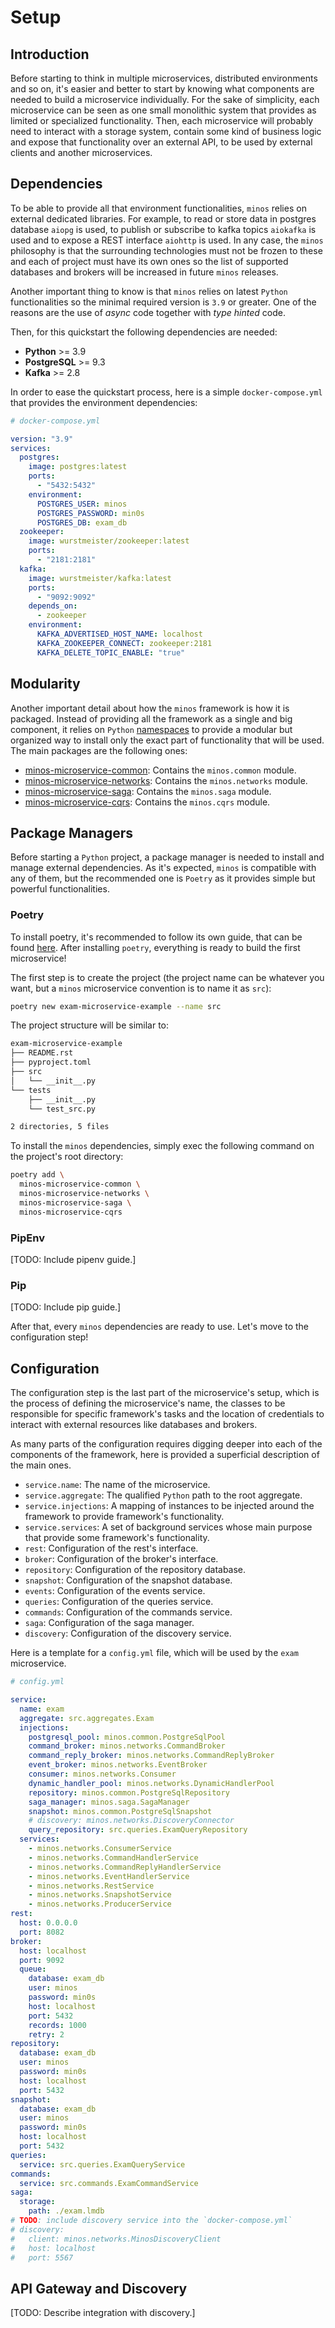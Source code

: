 # Setup

## Introduction

Before starting to think in multiple microservices, distributed environments and so on, it's easier and better to start
by knowing what components are needed to build a microservice individually. For the sake of simplicity, each microservice
can be seen as one small monolithic system that provides as limited or specialized functionality. Then, each
microservice will probably need to interact with a storage system, contain some kind of business logic and expose that
functionality over an external API, to be used by external clients and another microservices.

## Dependencies

To be able to provide all that environment functionalities, `minos` relies on external dedicated libraries. For example,
to read or store data in postgres database `aiopg` is used, to publish or subscribe to kafka topics `aiokafka` is used
and to expose a REST interface `aiohttp` is used. In any case, the `minos` philosophy is that the surrounding
technologies must not be frozen to these and each of project must have its own ones so the list of supported databases
and brokers will be increased in future `minos` releases.

Another important thing to know is that `minos` relies on latest `Python` functionalities so the minimal required
version is `3.9` or greater. One of the reasons are the use of *async* code together with *type hinted* code.

Then, for this quickstart the following dependencies are needed:

* **Python** >= 3.9
* **PostgreSQL** >= 9.3
* **Kafka** >= 2.8

In order to ease the quickstart process, here is a simple `docker-compose.yml` that provides the environment
dependencies:

```yaml
# docker-compose.yml

version: "3.9"
services:
  postgres:
    image: postgres:latest
    ports:
      - "5432:5432"
    environment:
      POSTGRES_USER: minos
      POSTGRES_PASSWORD: min0s
      POSTGRES_DB: exam_db
  zookeeper:
    image: wurstmeister/zookeeper:latest
    ports:
      - "2181:2181"
  kafka:
    image: wurstmeister/kafka:latest
    ports:
      - "9092:9092"
    depends_on:
      - zookeeper
    environment:
      KAFKA_ADVERTISED_HOST_NAME: localhost
      KAFKA_ZOOKEEPER_CONNECT: zookeeper:2181
      KAFKA_DELETE_TOPIC_ENABLE: "true"
```

## Modularity

Another important detail about how the `minos` framework is how it is packaged. Instead of providing all the framework
as a single and big component, it relies
on `Python` [namespaces](https://packaging.python.org/guides/packaging-namespace-packages/) to provide a modular but
organized way to install only the exact part of functionality that will be used. The main packages are the following
ones:

* [minos-microservice-common](https://pypi.org/project/minos-microservice-common/): Contains the `minos.common` module.
* [minos-microservice-networks](https://pypi.org/project/minos-microservice-networks/):  Contains the `minos.networks`
  module.
* [minos-microservice-saga](https://pypi.org/project/minos-microservice-saga/): Contains the `minos.saga` module.
* [minos-microservice-cqrs](https://pypi.org/project/minos-microservice-cqrs/): Contains the `minos.cqrs` module.

## Package Managers

Before starting a `Python` project, a package manager is needed to install and manage external dependencies. As it's
expected, `minos` is compatible with any of them, but the recommended one is `Poetry` as it provides simple but powerful
functionalities.

### Poetry

To install poetry, it's recommended to follow its own guide, that can be found [here](https://python-poetry.org/docs/).
After installing `poetry`, everything is ready to build the first microservice!

The first step is to create the project (the project name can be whatever you want, but a `minos` microservice
convention is to name it as `src`):

```bash
poetry new exam-microservice-example --name src
```

The project structure will be similar to:

```bash
exam-microservice-example
├── README.rst
├── pyproject.toml
├── src
│   └── __init__.py
└── tests
    ├── __init__.py
    └── test_src.py

2 directories, 5 files
```

To install the `minos` dependencies, simply exec the following command on the project's root directory:

```bash
poetry add \
  minos-microservice-common \
  minos-microservice-networks \
  minos-microservice-saga \
  minos-microservice-cqrs
```

### PipEnv
[TODO: Include pipenv guide.] 

### Pip
[TODO: Include pip guide.]

After that, every `minos` dependencies are ready to use. Let's move to the configuration step!

## Configuration

The configuration step is the last part of the microservice's setup, which is the process of defining the microservice's name, the classes to be responsible for specific framework's tasks and the location of credentials to interact with external resources like databases and brokers.

As many parts of the configuration requires digging deeper into each of the components of the framework, here is provided a superficial description of the main ones.
* `service.name`: The name of the microservice.
* `service.aggregate`: The qualified `Python` path to the root aggregate.
* `service.injections`: A mapping of instances to be injected around the framework to provide framework's functionality.
* `service.services`: A set of background services whose main purpose that provide some framework's functionality. 
* `rest`: Configuration of the rest's interface.
* `broker`: Configuration of the broker's interface.
* `repository`: Configuration of the repository database.
* `snapshot`: Configuration of the snapshot database.
* `events`: Configuration of the events service.
* `queries`: Configuration of the queries service.
* `commands`: Configuration of the commands service.
* `saga`: Configuration of the saga manager.
* `discovery`: Configuration of the discovery service.

Here is a template for a `config.yml` file, which will be used by the `exam` microservice. 

```yaml
# config.yml

service:
  name: exam
  aggregate: src.aggregates.Exam
  injections:
    postgresql_pool: minos.common.PostgreSqlPool
    command_broker: minos.networks.CommandBroker
    command_reply_broker: minos.networks.CommandReplyBroker
    event_broker: minos.networks.EventBroker
    consumer: minos.networks.Consumer
    dynamic_handler_pool: minos.networks.DynamicHandlerPool
    repository: minos.common.PostgreSqlRepository
    saga_manager: minos.saga.SagaManager
    snapshot: minos.common.PostgreSqlSnapshot
    # discovery: minos.networks.DiscoveryConnector
    query_repository: src.queries.ExamQueryRepository
  services:
    - minos.networks.ConsumerService
    - minos.networks.CommandHandlerService
    - minos.networks.CommandReplyHandlerService
    - minos.networks.EventHandlerService
    - minos.networks.RestService
    - minos.networks.SnapshotService
    - minos.networks.ProducerService
rest:
  host: 0.0.0.0
  port: 8082
broker:
  host: localhost
  port: 9092
  queue:
    database: exam_db
    user: minos
    password: min0s
    host: localhost
    port: 5432
    records: 1000
    retry: 2
repository:
  database: exam_db
  user: minos
  password: min0s
  host: localhost
  port: 5432
snapshot:
  database: exam_db
  user: minos
  password: min0s
  host: localhost
  port: 5432
queries:
  service: src.queries.ExamQueryService
commands:
  service: src.commands.ExamCommandService
saga:
  storage:
    path: ./exam.lmdb
# TODO: include discovery service into the `docker-compose.yml`
# discovery:
#   client: minos.networks.MinosDiscoveryClient
#   host: localhost
#   port: 5567
```

## API Gateway and Discovery

[TODO: Describe integration with discovery.]
